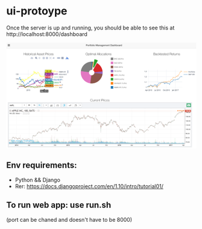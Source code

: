 # ui-protoype

Once the server is up and running, you should be able to see this at http://localhost:8000/dashboard

![alt tag](https://raw.githubusercontent.com/0x56794E/ui-protoype/master/dashboard.png)

## Env requirements:
- Python && Django
- Rer: https://docs.djangoproject.com/en/1.10/intro/tutorial01/

## To run web app: use run.sh
(port can be chaned and doesn't have to be 8000)
